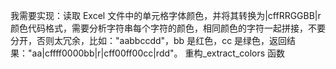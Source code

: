 我需要实现：读取 Excel 文件中的单元格字体颜色，并将其转换为|cffRRGGBB|r 颜色代码格式，需要分析字符串每个字符的颜色，相同颜色的字符一起拼接，不要分开，否则太冗余，比如："aabbccdd"，bb 是红色，cc 是绿色，返回结果："aa|cffff0000bb|r|cff00ff00cc|rdd"。
重构\_extract_colors 函数
